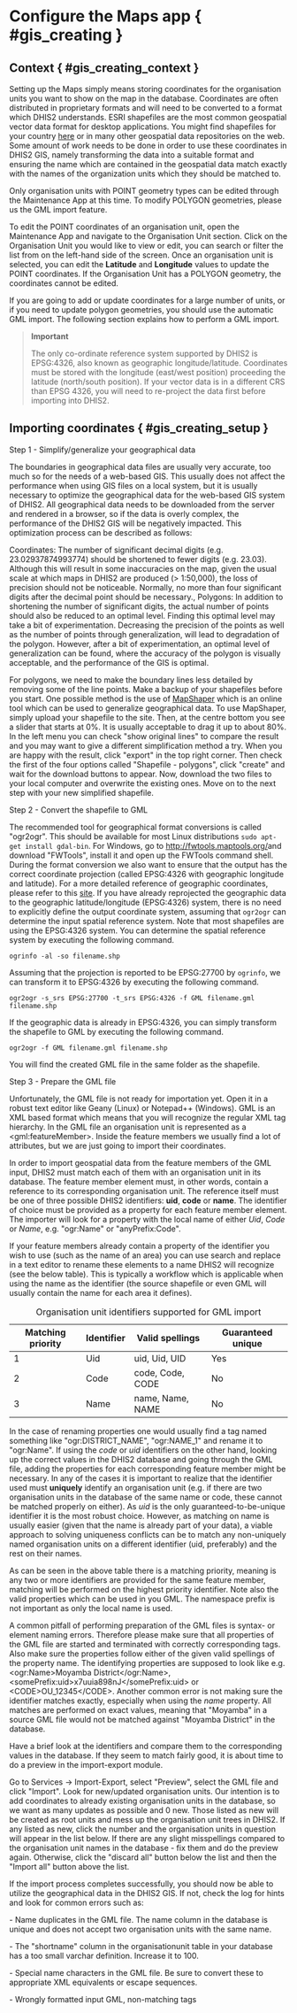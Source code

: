 # Configure the Maps app { #gis_creating } 

## Context { #gis_creating_context } 

Setting up the Maps simply means storing coordinates for the organisation
units you want to show on the map in the database. Coordinates are often
distributed in proprietary formats and will need to be converted to a
format which DHIS2 understands. ESRI shapefiles are the most common
geospatial vector data format for desktop applications. You might find
shapefiles for your country [here](http://www.diva-gis.org/gdata) or in
many other geospatial data repositories on the web. Some amount of work
needs to be done in order to use these coordinates in DHIS2 GIS, namely
transforming the data into a suitable format and ensuring the name which
are contained in the geospatial data match exactly with the names of the
organization units which they should be matched to.

Only organisation units with POINT geometry types can be edited through the
Maintenance App at this time.  To modify POLYGON geometries, please us the
GML import feature.

To edit the POINT coordinates of an organisation unit, open the Maintenance
App and navigate to the Organisation Unit section.  Click on the Organisation
Unit you would like to view or edit, you can search or filter the list from
on the left-hand side of the screen.  Once an organisation unit is selected,
you can edit the **Latitude** and **Longitude** values to update the POINT
coordinates.  If the Organisation Unit has a POLYGON geometry, the coordinates
cannot be edited.

If you are going to add or update coordinates for a large number of units, or
if you need to update polygon geometries, you should use the automatic GML
import.  The following section explains how to perform a GML import.

> **Important**
>
> The only co-ordinate reference system supported by DHIS2 is EPSG:4326,
> also known as geographic longitude/latitude. Coordinates must be
> stored with the longitude (east/west position) proceeding the latitude
> (north/south position). If your vector data is in a different CRS than
> EPSG 4326, you will need to re-project the data first before importing
> into DHIS2.

## Importing coordinates { #gis_creating_setup } 

Step 1 - Simplify/generalize your geographical data

The boundaries in geographical data files are usually very accurate, too
much so for the needs of a web-based GIS. This usually does not affect
the performance when using GIS files on a local system, but it is
usually necessary to optimize the geographical data for the web-based
GIS system of DHIS2. All geographical data needs to be downloaded from
the server and rendered in a browser, so if the data is overly complex,
the performance of the DHIS2 GIS will be negatively impacted. This
optimization process can be described as follows:

Coordinates: The number of significant decimal digits (e.g.
23.02937874993774) should be shortened to fewer digits (e.g. 23.03).
Although this will result in some inaccuracies on the map, given the
usual scale at which maps in DHIS2 are produced (\> 1:50,000), the loss
of precision should not be noticeable. Normally, no more than four
significant digits after the decimal point should be necessary.,
Polygons: In addition to shortening the number of significant digits,
the actual number of points should also be reduced to an optimal level.
Finding this optimal level may take a bit of experimentation. Decreasing
the precision of the points as well as the number of points through
generalization, will lead to degradation of the polygon. However, after
a bit of experimentation, an optimal level of generalization can be
found, where the accuracy of the polygon is visually acceptable, and the
performance of the GIS is optimal.

For polygons, we need to make the boundary lines less detailed by
removing some of the line points. Make a backup of your shapefiles
before you start. One possible method is the use of
[MapShaper](http://www.mapshaper.org/) which is an online tool which can
be used to generalize geographical data. To use MapShaper, simply upload
your shapefile to the site. Then, at the centre bottom you see a slider
that starts at 0%. It is usually acceptable to drag it up to about 80%.
In the left menu you can check "show original lines" to compare the
result and you may want to give a different simplification method a try.
When you are happy with the result, click "export" in the top right
corner. Then check the first of the four options called "Shapefile -
polygons", click "create" and wait for the download buttons to appear.
Now, download the two files to your local computer and overwrite the
existing ones. Move on to the next step with your new simplified
shapefile.

Step 2 - Convert the shapefile to GML

The recommended tool for geographical format conversions is called
"ogr2ogr". This should be available for most Linux distributions `sudo
apt-get install
gdal-bin`. For Windows, go to <http://fwtools.maptools.org/>and download
"FWTools", install it and open up the FWTools command shell. During the
format conversion we also want to ensure that the output has the correct
coordinate projection (called EPSG:4326 with geographic longitude and
latitude). For a more detailed reference of geographic coordinates,
please refer to this [site](http://www.epsg-registry.org/). If you have
already reprojected the geographic data to the geographic
latitude/longitude (EPSG:4326) system, there is no need to explicitly
define the output coordinate system, assuming that `ogr2ogr` can
determine the input spatial reference system. Note that most shapefiles
are using the EPSG:4326 system. You can determine the spatial reference
system by executing the following command.

    ogrinfo -al -so filename.shp

Assuming that the projection is reported to be EPSG:27700 by `ogrinfo`,
we can transform it to EPSG:4326 by executing the following
    command.

    ogr2ogr -s_srs EPSG:27700 -t_srs EPSG:4326 -f GML filename.gml filename.shp

If the geographic data is already in EPSG:4326, you can simply transform
the shapefile to GML by executing the following command.

    ogr2ogr -f GML filename.gml filename.shp

You will find the created GML file in the same folder as the shapefile.

Step 3 - Prepare the GML file

Unfortunately, the GML file is not ready for importation yet. Open it in
a robust text editor like Geany (Linux) or Notepad++ (Windows). GML is
an XML based format which means that you will recognize the regular XML
tag hierarchy. In the GML file an organisation unit is represented as a
\<gml:featureMember\>. Inside the feature members we usually find a lot
of attributes, but we are just going to import their coordinates.

In order to import geospatial data from the feature members of the GML
input, DHIS2 must match each of them with an organisation unit in its
database. The feature member element must, in other words, contain a
reference to its corresponding organisation unit. The reference itself
must be one of three possible DHIS2 identifiers: **uid**, **code** or
**name**. The identifier of choice must be provided as a property for
each feature member element. The importer will look for a property with
the local name of either *Uid*, *Code* or *Name*, e.g. "ogr:Name" or
"anyPrefix:Code".

If your feature members already contain a property of the identifier you
wish to use (such as the name of an area) you can use search and replace
in a text editor to rename these elements to a name DHIS2 will recognize
(see the below table). This is typically a workflow which is applicable
when using the name as the identifier (the source shapefile or even GML
will usually contain the name for each area it defines).

<table>
<caption>Organisation unit identifiers supported for GML import</caption>
<thead>
<tr class="header">
<th>Matching priority</th>
<th>Identifier</th>
<th>Valid spellings</th>
<th>Guaranteed unique</th>
</tr>
</thead>
<tbody>
<tr class="odd">
<td>1</td>
<td>Uid</td>
<td>uid, Uid, UID</td>
<td>Yes</td>
</tr>
<tr class="even">
<td>2</td>
<td>Code</td>
<td>code, Code, CODE</td>
<td>No</td>
</tr>
<tr class="odd">
<td>3</td>
<td>Name</td>
<td>name, Name, NAME</td>
<td>No</td>
</tr>
</tbody>
</table>

In the case of renaming properties one would usually find a tag named
something like "ogr:DISTRICT\_NAME", "ogr:NAME\_1" and rename it to
"ogr:Name". If using the *code* or *uid* identifiers on the other hand,
looking up the correct values in the DHIS2 database and going through
the GML file, adding the properties for each corresponding feature
member might be necessary. In any of the cases it is important to
realize that the identifier used must **uniquely** identify an
organisation unit (e.g. if there are two organisation units in the
database of the same name or code, these cannot be matched properly on
either). As *uid* is the only guaranteed-to-be-unique identifier it is
the most robust choice. However, as matching on name is usually easier
(given that the name is already part of your data), a viable approach to
solving uniqueness conflicts can be to match any non-uniquely named
organisation units on a different identifier (uid, preferably) and the
rest on their names.

As can be seen in the above table there is a matching priority, meaning
is any two or more identifiers are provided for the same feature member,
matching will be performed on the highest priority identifier. Note also
the valid properties which can be used in you GML. The namespace prefix
is not important as only the local name is used.

A common pitfall of performing preparation of the GML files is syntax-
or element naming errors. Therefore please make sure that all properties
of the GML file are started and terminated with correctly corresponding
tags. Also make sure the properties follow either of the given valid
spellings of the property name. The identifying properties are supposed
to look like e.g. \<ogr:Name\>Moyamba District\</ogr:Name\>,
\<somePrefix:uid\>x7uuia898nJ\</somePrefix:uid\> or
\<CODE\>OU\_12345\</CODE\>. Another common error is not making sure the
identifier matches exactly, especially when using the *name* property.
All matches are performed on exact values, meaning that "Moyamba" in a
source GML file would not be matched against "Moyamba District" in the
database.

Have a brief look at the identifiers and compare them to the
corresponding values in the database. If they seem to match fairly good,
it is about time to do a preview in the import-export module.

Go to Services -\> Import-Export, select "Preview", select the GML file
and click "Import". Look for new/updated organisation units. Our
intention is to add coordinates to already existing organisation units
in the database, so we want as many updates as possible and 0 new. Those
listed as new will be created as root units and mess up the organisation
unit trees in DHIS2. If any listed as new, click the number and the
organisation units in question will appear in the list below. If there
are any slight misspellings compared to the organisation unit names in
the database - fix them and do the preview again. Otherwise, click the
"discard all" button below the list and then the "Import all" button
above the list.

If the import process completes successfully, you should now be able to
utilize the geographical data in the DHIS2 GIS. If not, check the log
for hints and look for common errors such as:

\- Name duplicates in the GML file. The name column in the database is
unique and does not accept two organisation units with the same name.

\- The "shortname" column in the organisationunit table in your database
has a too small varchar definition. Increase it to 100.

\- Special name characters in the GML file. Be sure to convert these to
appropriate XML equivalents or escape sequences.

\- Wrongly formatted input GML, non-matching tags
